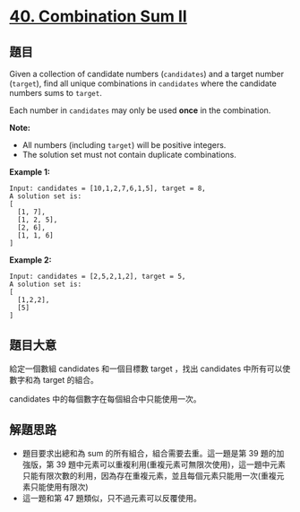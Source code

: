 # [40. Combination Sum II](https://leetcode.com/problems/combination-sum-ii/)


## 題目

Given a collection of candidate numbers (`candidates`) and a target number (`target`), find all unique combinations in `candidates` where the candidate numbers sums to `target`.

Each number in `candidates` may only be used **once** in the combination.

**Note:**

- All numbers (including `target`) will be positive integers.
- The solution set must not contain duplicate combinations.

**Example 1:**


    Input: candidates = [10,1,2,7,6,1,5], target = 8,
    A solution set is:
    [
      [1, 7],
      [1, 2, 5],
      [2, 6],
      [1, 1, 6]
    ]


**Example 2:**


    Input: candidates = [2,5,2,1,2], target = 5,
    A solution set is:
    [
      [1,2,2],
      [5]
    ]

## 題目大意

給定一個數組 candidates 和一個目標數 target ，找出 candidates 中所有可以使數字和為 target 的組合。

candidates 中的每個數字在每個組合中只能使用一次。


## 解題思路

- 題目要求出總和為 sum 的所有組合，組合需要去重。這一題是第 39 題的加強版，第 39 題中元素可以重複利用(重複元素可無限次使用)，這一題中元素只能有限次數的利用，因為存在重複元素，並且每個元素只能用一次(重複元素只能使用有限次)
- 這一題和第 47 題類似，只不過元素可以反覆使用。
